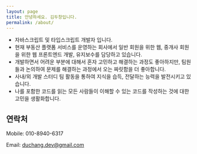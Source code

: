 ```yaml
---
layout: page
title: 안녕하세요. 김두창입니다.
permalink: /about/
---
```


- 자바스크립트 및 타입스크립트 개발자 입니다.
- 현재 부동산 플랫폼 서비스를 운영하는 회사에서 일반 회원을 위한 웹, 중개사 회원을 위한 웹 프론트엔드 개발, 유지보수를 담당하고 있습니다.
- 개발하면서 어려운 부분에 대해서 혼자 고민하고 해결하는 과정도 좋아하지만, 팀원들과 논의하여 문제를 해결하는 과정에서 오는 짜릿함을 더 좋아합니다.
- 사내/외 개발 스터디 팀 활동을 통하여 지식을 습득, 전달하는 능력을 발전시키고 있습니다.
- 나를 포함한 코드를 읽는 모든 사람들이 이해할 수 있는 코드를 작성하는 것에 대한 고민을 생활화합니다.

## 연락처

Mobile: 010-8940-6317

Email: [duchang.dev@gmail.com](mailto:duchang.dev@gmail.com)